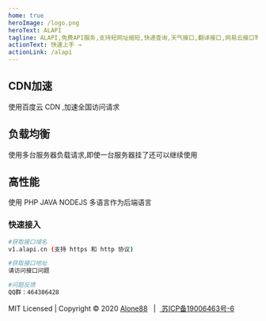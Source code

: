 ```yaml
---
home: true
heroImage: /logo.png
heroText: ALAPI
tagline: ALAPI,免费API服务,支持短网址缩短,快递查询,天气接口,翻译接口,网易云接口等...
actionText: 快速上手 →
actionLink: /alapi
---
```


<div style="text-align: center">
  <Bit/>
</div>

<div class="features">
  <div class="feature">
    <h2>CDN加速</h2>
    <p>使用百度云 CDN ,加速全国访问请求</p>
  </div>
  <div class="feature">
    <h2>负载均衡</h2>
    <p>使用多台服务器负载请求,即使一台服务器挂了还可以继续使用</p>
  </div>
  <div class="feature">
    <h2>高性能</h2>
    <p>使用 PHP JAVA NODEJS 多语言作为后端语言</p>
  </div>
</div>

### 快速接入
```bash
#获取接口域名
v1.alapi.cn (支持 https 和 http 协议)

#获取接口地址
请访问接口问题

#问题反馈
QQ群：464306428
```

<div class="footer">
<p>MIT Licensed | Copyright © 2020 <a href="https://alone88.cn" target="_blank" title="Alone88">Alone88</a> &nbsp;  | &nbsp;<a href="http://www.beian.miit.gov.cn/" target="_blank"  title="备案号"> 苏ICP备19006463号-6</a></p>
</div>

